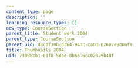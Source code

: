 ```yaml
---
content_type: page
description: ''
learning_resource_types: []
ocw_type: CourseSection
parent_title: Student work 2004
parent_type: CourseSection
parent_uid: d8c0f18b-d364-943c-ca0d-62602a9d06f9
title: Thumbnails 2004
uid: 73098cb1-61f8-58be-0b68-6cc02329b48f
---
```

